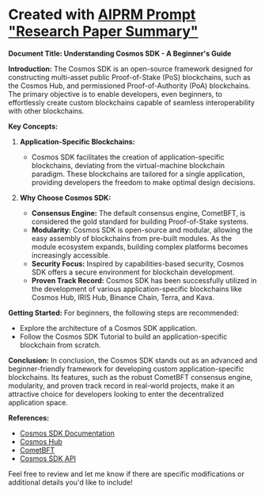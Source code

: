 # Created with [AIPRM Prompt "Research Paper Summary"](https://www.aiprm.com/prompts/productivity/summarize/1789744349941338112/)

**Document Title: Understanding Cosmos SDK - A Beginner's Guide**

**Introduction:**
The Cosmos SDK is an open-source framework designed for constructing multi-asset public Proof-of-Stake (PoS) blockchains, such as the Cosmos Hub, and permissioned Proof-of-Authority (PoA) blockchains. The primary objective is to enable developers, even beginners, to effortlessly create custom blockchains capable of seamless interoperability with other blockchains.

**Key Concepts:**
1. **Application-Specific Blockchains:**
   - Cosmos SDK facilitates the creation of application-specific blockchains, deviating from the virtual-machine blockchain paradigm. These blockchains are tailored for a single application, providing developers the freedom to make optimal design decisions.

2. **Why Choose Cosmos SDK:**
   - **Consensus Engine:** The default consensus engine, CometBFT, is considered the gold standard for building Proof-of-Stake systems.
   - **Modularity:** Cosmos SDK is open-source and modular, allowing the easy assembly of blockchains from pre-built modules. As the module ecosystem expands, building complex platforms becomes increasingly accessible.
   - **Security Focus:** Inspired by capabilities-based security, Cosmos SDK offers a secure environment for blockchain development.
   - **Proven Track Record:** Cosmos SDK has been successfully utilized in the development of various application-specific blockchains like Cosmos Hub, IRIS Hub, Binance Chain, Terra, and Kava.

**Getting Started:**
For beginners, the following steps are recommended:
   - Explore the architecture of a Cosmos SDK application.
   - Follow the Cosmos SDK Tutorial to build an application-specific blockchain from scratch.

**Conclusion:**
In conclusion, the Cosmos SDK stands out as an advanced and beginner-friendly framework for developing custom application-specific blockchains. Its features, such as the robust CometBFT consensus engine, modularity, and proven track record in real-world projects, make it an attractive choice for developers looking to enter the decentralized application space.

**References:**
- [Cosmos SDK Documentation](https://docs.cosmos.network/)
- [Cosmos Hub](https://cosmos.network/)
- [CometBFT](https://cometbft.com/)
- [Cosmos SDK API](https://docs.cosmos.network/api/)

Feel free to review and let me know if there are specific modifications or additional details you'd like to include!
